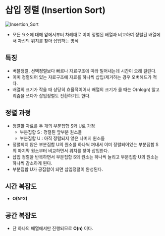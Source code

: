 # **삽입 정렬 (Insertion Sort)**
![Insertion_Sort](https://upload.wikimedia.org/wikipedia/commons/9/9c/Insertion-sort-example.gif)
- 모든 요소에 대해 앞에서부터 차례대로 이미 정렬된 배열과 비교하여 정렬된 배열에서 자신의 위치를 찾아 삽입하는 방식

## 특징
- 버블정렬, 선택정렬보다 빠르나 자료구조에 따라 밀어내는데 시간이 오래 걸린다.
- 이미 정렬되어 있는 자료구조에 자료를 하나씩 삽입/제거하는 경우 오버헤드가 적다.
- 배열의 크기가 작을 때 상당히 효율적이어서 배열의 크기가 클 때는 O(nlogn) 알고리즘을 쓰다가 삽입정렬도 전환하기도 한다.

## 정렬 과정 
- 정렬할 자료를 두 개의 부분집합 S와 U로 가정
    - 부분집합 S : 정렬된 앞부분 원소들
    - 부분집합 U : 아직 정렬되지 않은 나머지 원소들
- 정렬되지 않은 부분집합 U의 원소를 하나씩 꺼내서 이미 정렬되어있는 부분집합 S의 마지막 원소부터 비교하면서 위치를 찾아 삽입한다.
- 삽입 정렬을 반복하면서 부분집합 S의 원소는 하나씩 늘리고 부분집합 U의 원소는 하나씩 감소하게 된다.
- 부분집합 U가 공집합이 되면 삽입정렬이 완성된다.

## 시간 복잡도
- **O(N^2)**

## 공간 복잡도 
-  단 하나의 배열에서만 진행되므로 **O(n)** 이다.  

